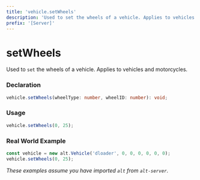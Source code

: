 ```yaml
---
title: 'vehicle.setWheels'
description: 'Used to set the wheels of a vehicle. Applies to vehicles and motorcycles.'
prefix: '[Server]'
---
```


# setWheels

Used to `set` the wheels of a vehicle. Applies to vehicles and motorcycles.

### Declaration

```typescript
vehicle.setWheels(wheelType: number, wheelID: number): void;
```

### Usage

```js
vehicle.setWheels(0, 25);
```

### Real World Example

```js
const vehicle = new alt.Vehicle('dloader', 0, 0, 0, 0, 0, 0);
vehicle.setWheels(0, 25);
```

_These examples assume you have imported `alt` from `alt-server`._